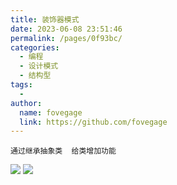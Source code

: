 ```yaml
---
title: 装饰器模式
date: 2023-06-08 23:51:46
permalink: /pages/0f93bc/
categories:
  - 编程
  - 设计模式
  - 结构型
tags:
  -
author:
  name: fovegage
  link: https://github.com/fovegage
---
```


```
通过继承抽象类  给类增加功能
```

![](https://obsidian-foveagge.oss-cn-beijing.aliyuncs.com/blog/YWFPrE.png)
![](https://obsidian-foveagge.oss-cn-beijing.aliyuncs.com/blog/ycjIdE.png)
